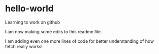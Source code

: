 # hello-world
Learning to work on github

I am now making some edits to this readme file.

I am adding even one more lines of code for better understanding of how fetch really works!
